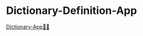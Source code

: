 # Dictionary-Definition-App
[Dictionary-App🧾📙](https://boboxon.github.io/Dictionary-Definition-App/.)
